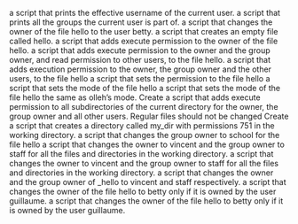 a script that prints the effective username of the current user.
a script that prints all the groups the current user is part of.
a script that changes the owner of the file hello to the user betty.
a script that creates an empty file called hello.
a script that adds execute permission to the owner of the file hello.
a script that adds execute permission to the owner and the group owner, and read permission to other users, to the file hello.
a script that adds execution permission to the owner, the group owner and the other users, to the file hello
a script that sets the permission to the file hello
a script that sets the mode of the file hello
a script that sets the mode of the file hello the same as olleh’s mode.
Create a script that adds execute permission to all subdirectories of the current directory for the owner, the group owner and all other users. Regular files should not be changed
Create a script that creates a directory called my_dir with permissions 751 in the working directory.
a script that changes the group owner to school for the file hello
a script that changes the owner to vincent and the group owner to staff for all the files and directories in the working directory.
a script that changes the owner to vincent and the group owner to staff for all the files and directories in the working directory.
a script that changes the owner and the group owner of _hello to vincent and staff respectively.
a script that changes the owner of the file hello to betty only if it is owned by the user guillaume.
a script that changes the owner of the file hello to betty only if it is owned by the user guillaume.
